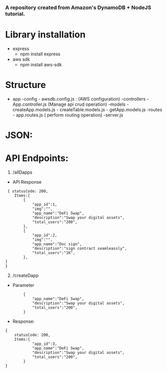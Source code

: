 ### A repository created from Amazon's DynamoDB + NodeJS tutorial.
# Library installation
- express
    - npm install express 
- aws sdk
    - npm install aws-sdk
# Structure
- app
    -config
        - awsdb.config.js : (AWS configuration)
    -controllers
        - App.controller.js (Manage api crud operation)
    -models
        - createApp.models.js
        - createTable.models.js
        - getApp.models.js
    -routes
        - app.routes.js ( perform routing operation)
    -server.js
# JSON:
 
# API Endpoints:
1. /allDapps

- API Response
```
 { statusCode: 200,
    Items:[
        {
            "app_id":1,
            "img":"",
            "app_name":"DeFi Swap",
            "description":"Swap your digital assets",
            "total_users":"200",
        },
        {
            "app_id":2,
            "img":"",
            "app_name":"Doc sign",
            "description":"sign contract seamleassly",
            "total_users":"1K",
        },
]
}
```
2. /createDapp

- Parameter
```
        {
            "app_name":"DeFi Swap",
            "description":"Swap your digital assets",
            "total_users":"200",
        } 
```
        
- Response:
```
{
    statusCode: 200,
    Items:{
            "app_id":3,
            "app_name":"DeFi Swap",
            "description":"Swap your digital assets",
            "total_users":"200",
        }
}
```